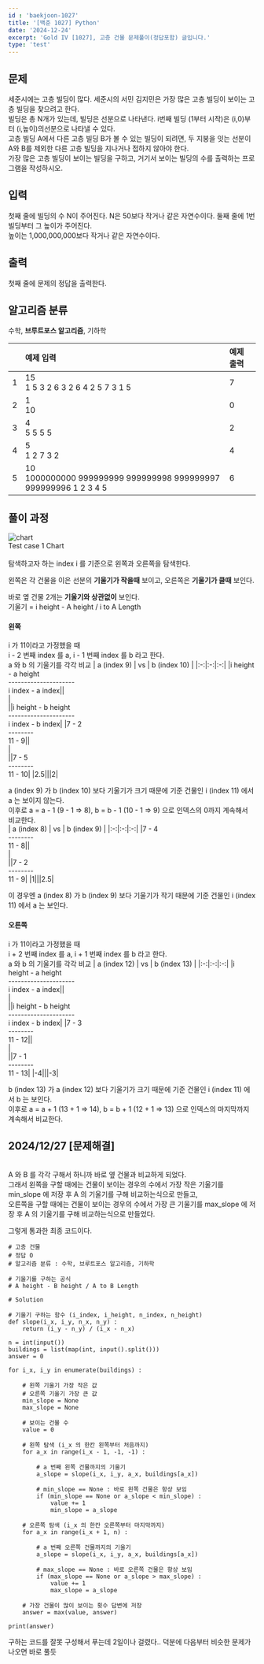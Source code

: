 ```yaml
---
id : 'baekjoon-1027'
title: '[백준 1027] Python'
date: '2024-12-24'
excerpt: 'Gold IV [1027], 고층 건물 문제풀이(정답포함) 글입니다.'
type: 'test'
---
```


## 문제
세준시에는 고층 빌딩이 많다. 세준시의 서민 김지민은 가장 많은 고층 빌딩이 보이는 고층 빌딩을 찾으려고 한다.<br>
빌딩은 총 N개가 있는데, 빌딩은 선분으로 나타낸다. i번째 빌딩 (1부터 시작)은 (i,0)부터 (i,높이)의선분으로 나타낼 수 있다.<br>
고층 빌딩 A에서 다른 고층 빌딩 B가 볼 수 있는 빌딩이 되려면, 두 지붕을 잇는 선분이 A와 B를 제외한 다른 고층 빌딩을 지나거나 접하지 않아야 한다.<br>
가장 많은 고층 빌딩이 보이는 빌딩을 구하고, 거기서 보이는 빌딩의 수를 출력하는 프로그램을 작성하시오.<br>

## 입력
첫째 줄에 빌딩의 수 N이 주어진다. N은 50보다 작거나 같은 자연수이다. 둘째 줄에 1번 빌딩부터 그 높이가 주어진다.<br>
높이는 1,000,000,000보다 작거나 같은 자연수이다.<br>

## 출력
첫째 줄에 문제의 정답을 출력한다.<br>

## 알고리즘 분류
수학, <a href="/pages/posts/brute-force" style="text-decoration-line: none; font-weight: bold">브루트포스 알고리즘</a>, 기하학<br>

||예제 입력|예제 출력|
|:-:|:-|:-|
|1|15<br>1 5 3 2 6 3 2 6 4 2 5 7 3 1 5|7|
|2|1<br>10|0|
|3|4<br>5 5 5 5|2|
|4|5<br>1 2 7 3 2|4|
|5|10<br>1000000000 999999999 999999998 999999997 999999996 1 2 3 4 5|6|

## 풀이 과정
<div class="markdown">
    <div class="img">
        <img src="/imgs/20241224-2/img1.jpeg" alt="chart" />
        <div class="explanation text-center">
            Test case 1 Chart
        </div>
    </div>
</div>
<br>
탐색하고자 하는 index i 를 기준으로 왼쪽과 오른쪽을 탐색한다.<br>

왼쪽은 각 건물을 이은 선분의 **기울기가 작을때** 보이고, 오른쪽은 **기울기가 클때** 보인다.<br>

바로 옆 건물 2개는 **기울기와 상관없이** 보인다.<br>
기울기 = i height - A height / i to A Length <br>

#### 왼쪽
i 가 11이라고 가정했을 때<br>
i - 2 번째 index 를 a, i - 1 번째 index 를 b 라고 한다.<br>
a 와 b 의 기울기를 각각 비교
| a (index 9) | vs | b (index 10) |
|:-:|:-:|:-:|
|i height - a height <br> --------------------- <br> i index - a index|\|<br>\|<br>\||i height - b height <br> --------------------- <br> i index - b index|
|7 - 2 <br> -------- <br> 11 - 9|\|<br>\|<br>\||7 - 5 <br> -------- <br> 11 - 10|
|2.5|\||2|

a (index 9) 가 b (index 10) 보다 기울기가 크기 때문에 기준 건물인 i (index 11) 에서 a 는 보이지 않는다.<br>
이후로 a = a - 1 (9 - 1 => 8), b = b - 1 (10 - 1 => 9) 으로 인덱스의 0까지 계속해서 비교한다.<br>
| a (index 8) | vs | b (index 9) |
|:-:|:-:|:-:|
|7 - 4 <br> -------- <br> 11 - 8|\|<br>\|<br>\||7 - 2 <br> -------- <br> 11 - 9|
|1|\||2.5|

이 경우엔 a (index 8) 가 b (index 9) 보다 기울기가 작기 때문에 기준 건물인 i (index 11) 에서 a 는 보인다.<br>

#### 오른쪽
i 가 11이라고 가정했을 때<br>
i + 2 번째 index 를 a, i + 1 번째 index 를 b 라고 한다.<br>
a 와 b 의 기울기를 각각 비교
| a (index 12) | vs | b (index 13) |
|:-:|:-:|:-:|
|i height - a height <br> --------------------- <br> i index - a index|\|<br>\|<br>\||i height - b height <br> --------------------- <br> i index - b index|
|7 - 3<br>-------- <br> 11 - 12|\|<br>\|<br>\||7 - 1<br>-------- <br> 11 - 13|
|-4|\||-3|

b (index 13) 가 a (index 12) 보다 기울기가 크기 때문에 기준 건물인 i (index 11) 에서 b 는 보인다.<br>
이후로 a = a + 1 (13 + 1 => 14), b = b + 1 (12 + 1 => 13) 으로 인덱스의 마지막까지 계속해서 비교한다.<br>

## 2024/12/27 [문제해결]
<br>
A 와 B 를 각각 구해서 하니까 바로 옆 건물과 비교하게 되었다.<br>
그래서 왼쪽을 구할 때에는 건물이 보이는 경우의 수에서 가장 작은 기울기를 min_slope 에 저장 후 A 의 기울기를 구해 비교하는식으로 만들고, <br>
오른쪽을 구할 때에는 건물이 보이는 경우의 수에서 가장 큰 기울기를 max_slope 에 저장 후 A 의 기울기를 구해 비교하는식으로 만들었다. <br>

그렇게 통과한 최종 코드이다.

```
# 고층 건물
# 정답 O
# 알고리즘 분류 : 수학, 브루트포스 알고리즘, 기하학

# 기울기를 구하는 공식
# A height - B height / A to B Length

# Solution

# 기울기 구하는 함수 (i_index, i_height, n_index, n_height)
def slope(i_x, i_y, n_x, n_y) :
    return (i_y - n_y) / (i_x - n_x)

n = int(input())
buildings = list(map(int, input().split()))
answer = 0

for i_x, i_y in enumerate(buildings) :

    # 왼쪽 기울기 가장 작은 값
    # 오른쪽 기울기 가장 큰 값
    min_slope = None
    max_slope = None

    # 보이는 건물 수
    value = 0

    # 왼쪽 탐색 (i_x 의 한칸 왼쪽부터 처음까지)
    for a_x in range(i_x - 1, -1, -1) :
        
        # a 번째 왼쪽 건물까지의 기울기
        a_slope = slope(i_x, i_y, a_x, buildings[a_x])

        # min_slope == None : 바로 왼쪽 건물은 항상 보임
        if (min_slope == None or a_slope < min_slope) :
            value += 1
            min_slope = a_slope

    # 오른쪽 탐색 (i_x 의 한칸 오른쪽부터 마지막까지)
    for a_x in range(i_x + 1, n) :

        # a 번째 오른쪽 건물까지의 기울기
        a_slope = slope(i_x, i_y, a_x, buildings[a_x])

        # max_slope == None : 바로 오른쪽 건물은 항상 보임
        if (max_slope == None or a_slope > max_slope) :
            value += 1
            max_slope = a_slope

    # 가장 건물이 많이 보이는 횟수 답변에 저장
    answer = max(value, answer)

print(answer)
```

구하는 코드를 잘못 구성해서 푸는데 2일이나 걸렸다.. 덕분에 다음부터 비슷한 문제가 나오면 바로 풀듯